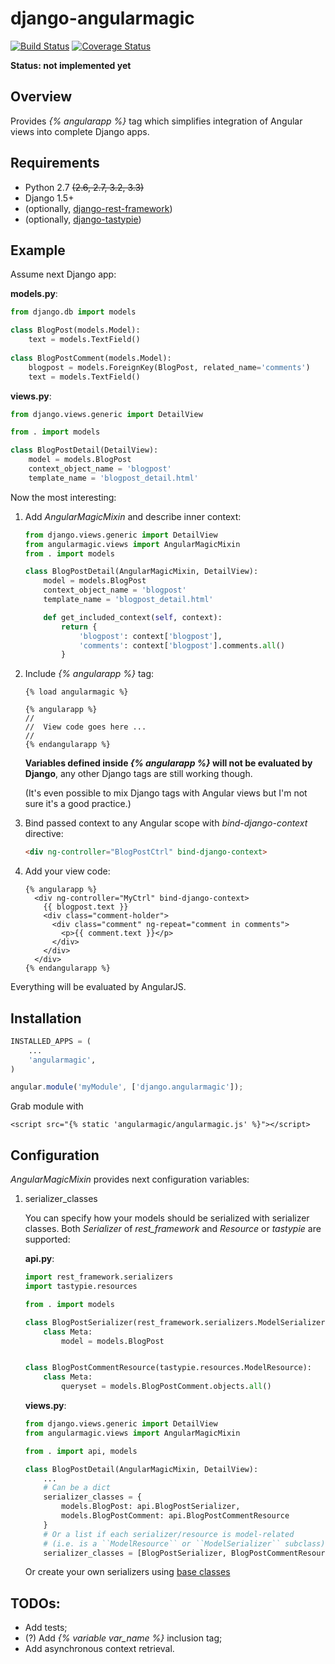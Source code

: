 # django-angularmagic

[![Build Status](https://travis-ci.org/dferens/django-angularmagic.svg?branch=master)](https://travis-ci.org/dferens/django-angularmagic)
[![Coverage Status](https://coveralls.io/repos/dferens/django-angularmagic/badge.png?branch=master)](https://coveralls.io/r/dferens/django-angularmagic?branch=master)

**Status: not implemented yet**

## Overview

Provides *{% angularapp %}* tag which simplifies integration of Angular views into complete Django apps.


## Requirements

* Python 2.7 ~~(2.6, 2.7, 3.2, 3.3)~~
* Django 1.5+
* (optionally, [django-rest-framework](https://github.com/tomchristie/django-rest-framework))
* (optionally, [django-tastypie](https://github.com/toastdriven/django-tastypie))

## Example

Assume next Django app:

**models.py**:

```python
from django.db import models

class BlogPost(models.Model):
    text = models.TextField()
  
class BlogPostComment(models.Model):
    blogpost = models.ForeignKey(BlogPost, related_name='comments')
    text = models.TextField()
```

**views.py**:

```python
from django.views.generic import DetailView

from . import models

class BlogPostDetail(DetailView):
    model = models.BlogPost
    context_object_name = 'blogpost'
    template_name = 'blogpost_detail.html'
```

Now the most interesting:

1. Add *AngularMagicMixin* and describe inner context:

    ```python
    from django.views.generic import DetailView
    from angularmagic.views import AngularMagicMixin
    from . import models

    class BlogPostDetail(AngularMagicMixin, DetailView):
        model = models.BlogPost
        context_object_name = 'blogpost'
        template_name = 'blogpost_detail.html'

        def get_included_context(self, context):
            return {
                'blogpost': context['blogpost'],
                'comments': context['blogpost'].comments.all()
            }
    ```

1. Include *{% angularapp %}* tag:

    ```django
    {% load angularmagic %}
    
    {% angularapp %}
    //
    //  View code goes here ...
    //
    {% endangularapp %}
    ```
    
    **Variables defined inside *{% angularapp %}* will not be evaluated by Django**, any other Django tags are still working though.
    
    (It's even possible to mix Django tags with Angular views but I'm not sure it's a good practice.)

1. Bind passed context to any Angular scope with *bind-django-context* directive:

    ```html
    <div ng-controller="BlogPostCtrl" bind-django-context>
    ```

1. Add your view code:
    
    ```django
    {% angularapp %}
      <div ng-controller="MyCtrl" bind-django-context>
        {{ blogpost.text }}
        <div class="comment-holder">
          <div class="comment" ng-repeat="comment in comments">
            <p>{{ comment.text }}</p>
          </div>
        </div>
      </div>
    {% endangularapp %}
    ```

Everything will be evaluated by AngularJS.

## Installation

```python
INSTALLED_APPS = (
    ...
    'angularmagic',
)
```
```javascript
angular.module('myModule', ['django.angularmagic']);
```

Grab module with

```django
<script src="{% static 'angularmagic/angularmagic.js' %}"></script>
```

## Configuration

*AngularMagicMixin* provides next configuration variables:

1. serializer_classes

    You can specify how your models should be serialized with serializer classes.
    Both *Serializer* of *rest_framework* and *Resource* or *tastypie* are supported:
    
    **api.py**:
    
    ```python
    import rest_framework.serializers
    import tastypie.resources
    
    from . import models
    
    class BlogPostSerializer(rest_framework.serializers.ModelSerializer):
        class Meta:
            model = models.BlogPost


    class BlogPostCommentResource(tastypie.resources.ModelResource):
        class Meta:
            queryset = models.BlogPostComment.objects.all()

    ```
    
    **views.py**:
    
    ```python
    from django.views.generic import DetailView
    from angularmagic.views import AngularMagicMixin
    
    from . import api, models
    
    class BlogPostDetail(AngularMagicMixin, DetailView):
        ...
        # Can be a dict
        serializer_classes = {
            models.BlogPost: api.BlogPostSerializer,
            models.BlogPostComment: api.BlogPostCommentResource
        }
        # Or a list if each serializer/resource is model-related
        # (i.e. is a ``ModelResource`` or ``ModelSerializer`` subclass):
        serializer_classes = [BlogPostSerializer, BlogPostCommentResource]
    ```
    
    Or create your own serializers using [base classes](/angularmagic/base.py)

## TODOs:
* Add tests;
* (?) Add *{% variable var_name %}* inclusion tag;
* Add asynchronous context retrieval.
